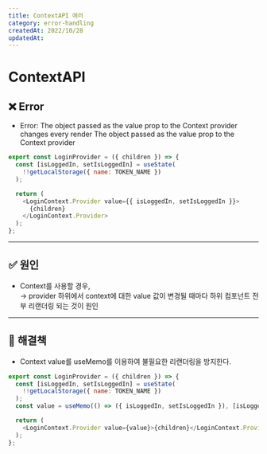 ```yaml
---
title: ContextAPI 에러
category: error-handling
createdAt: 2022/10/28
updatedAt:
---
```


# ContextAPI

## ❌ Error

- Error: The object passed as the value prop to the Context provider changes every render
  The object passed as the value prop to the Context provider

```javascript
export const LoginProvider = ({ children }) => {
  const [isLoggedIn, setIsLoggedIn] = useState(
    !!getLocalStorage({ name: TOKEN_NAME })
  );

  return (
    <LoginContext.Provider value={{ isLoggedIn, setIsLoggedIn }}>
      {children}
    </LoginContext.Provider>
  );
};
```

---

## ✅ 원인

- Context를 사용할 경우,  
  → provider 하위에서 context에 대한 value 값이 변경될 때마다 하위 컴포넌트 전부 리랜더링 되는 것이 원인

---

## 🚀 해결책

- Context value를 useMemo를 이용하여 불필요한 리랜더링을 방지한다.

```javascript
export const LoginProvider = ({ children }) => {
  const [isLoggedIn, setIsLoggedIn] = useState(
    !!getLocalStorage({ name: TOKEN_NAME })
  );
  const value = useMemo(() => ({ isLoggedIn, setIsLoggedIn }), [isLoggedIn]);

  return (
    <LoginContext.Provider value={value}>{children}</LoginContext.Provider>
  );
};
```
